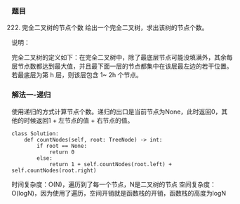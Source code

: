 ### 题目

222. 完全二叉树的节点个数
给出一个完全二叉树，求出该树的节点个数。

说明：

完全二叉树的定义如下：在完全二叉树中，除了最底层节点可能没填满外，其余每层节点数都达到最大值，并且最下面一层的节点都集中在该层最左边的若干位置。若最底层为第 h 层，则该层包含 1~ 2h 个节点。

### 解法一-递归

使用递归的方式计算节点个数。递归的出口是当前节点为None，此时返回0，其他的时候返回1 + 左节点的值 + 右节点的值。

```python3
class Solution:
    def countNodes(self, root: TreeNode) -> int:
        if root == None:
            return 0
        else:
            return 1 + self.countNodes(root.left) + self.countNodes(root.right)
```
时间复杂度：O(N)，遍历到了每一个节点，N是二叉树的节点
空间复杂度：O(logN)，因为使用了遍历，空间开销就是函数栈的开销，函数栈的高度为logN
